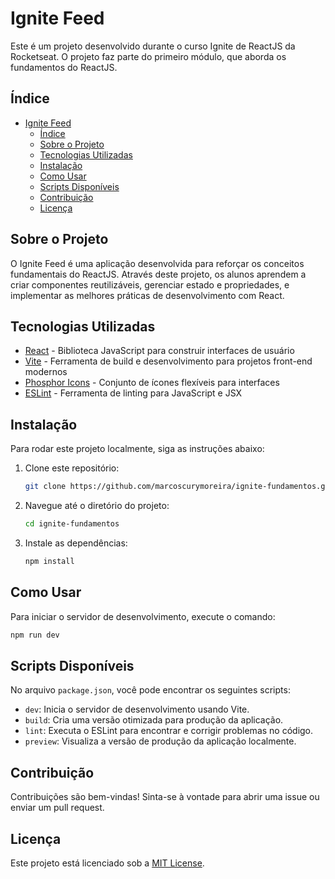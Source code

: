# Ignite Feed

Este é um projeto desenvolvido durante o curso Ignite de ReactJS da Rocketseat. O projeto faz parte do primeiro módulo, que aborda os fundamentos do ReactJS.

## Índice

- [Ignite Feed](#ignite-feed)
  - [Índice](#índice)
  - [Sobre o Projeto](#sobre-o-projeto)
  - [Tecnologias Utilizadas](#tecnologias-utilizadas)
  - [Instalação](#instalação)
  - [Como Usar](#como-usar)
  - [Scripts Disponíveis](#scripts-disponíveis)
  - [Contribuição](#contribuição)
  - [Licença](#licença)

## Sobre o Projeto

O Ignite Feed é uma aplicação desenvolvida para reforçar os conceitos fundamentais do ReactJS. Através deste projeto, os alunos aprendem a criar componentes reutilizáveis, gerenciar estado e propriedades, e implementar as melhores práticas de desenvolvimento com React.

## Tecnologias Utilizadas

- [React](https://reactjs.org/) - Biblioteca JavaScript para construir interfaces de usuário
- [Vite](https://vitejs.dev/) - Ferramenta de build e desenvolvimento para projetos front-end modernos
- [Phosphor Icons](https://phosphoricons.com/) - Conjunto de ícones flexíveis para interfaces
- [ESLint](https://eslint.org/) - Ferramenta de linting para JavaScript e JSX

## Instalação

Para rodar este projeto localmente, siga as instruções abaixo:

1. Clone este repositório:
    ```bash
    git clone https://github.com/marcoscurymoreira/ignite-fundamentos.git
    ```

2. Navegue até o diretório do projeto:
    ```bash
    cd ignite-fundamentos
    ```

3. Instale as dependências:
    ```bash
    npm install
    ```

## Como Usar

Para iniciar o servidor de desenvolvimento, execute o comando:

```bash
npm run dev
```

## Scripts Disponíveis

No arquivo `package.json`, você pode encontrar os seguintes scripts:

- `dev`: Inicia o servidor de desenvolvimento usando Vite.
- `build`: Cria uma versão otimizada para produção da aplicação.
- `lint`: Executa o ESLint para encontrar e corrigir problemas no código.
- `preview`: Visualiza a versão de produção da aplicação localmente.

## Contribuição

Contribuições são bem-vindas! Sinta-se à vontade para abrir uma issue ou enviar um pull request.

## Licença

Este projeto está licenciado sob a [MIT License](LICENSE).

